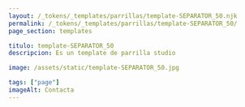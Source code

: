 ```yaml
---
layout: /_tokens/_templates/parrillas/template-SEPARATOR_50.njk
permalink: /_tokens/_templates/parrillas/template-SEPARATOR_50/
page_section: templates

titulo: template-SEPARATOR_50
descripcion: Es un template de parrilla studio

image: /assets/static/template-SEPARATOR_50.jpg

tags: ["page"]
imageAlt: Contacta
---
```

